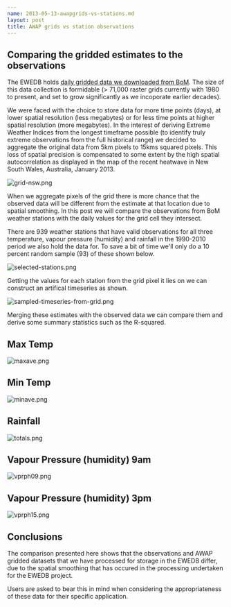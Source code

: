 ```yaml
---
name: 2013-05-13-awapgrids-vs-stations.md 
layout: post
title: AWAP grids vs station observations 
---
```


## Comparing the gridded estimates to the observations

The EWEDB holds [daily gridded data we downloaded from BoM](/metadata/AWAP_GRIDS.html).  The size of this data collection is formidable (> 71,000 raster grids currently with 1980 to present, and set to grow significantly as we incoporate earlier decades). 

We were faced with the choice to store data for more time points (days), at lower spatial resolution (less megabytes) or for less time points at higher spatial resolution (more megabytes).  In the interest of deriving Extreme Weather Indices from the longest timeframe possible (to identify truly extreme observations from the full historical range) we decided to aggregate the original data from 5km pixels to 15kms squared pixels.  This loss of spatial precision is compensated to some extent by the high spatial autocorrelation as displayed in the map of the recent heatwave in New South Wales, Australia, January 2013.

![grid-nsw.png](/images/grid-nsw.png)

When we aggregate pixels of the grid there is more chance that the observed data will be different from the estimate at that location due to spatial smoothing.  In this post we will compare the observations from BoM weather stations with the daily values for the grid cell they intersect.

There are 939 weather stations that have valid observations for all three temperature, vapour pressure (humidity) and rainfall in the 1990-2010 period we also hold the data for.  To save a bit of time we'll only do a 10 percent random sample (93) of these shown below.

![selected-stations.png](/images/selected-stations.png) 
    
Getting the values for each station from the grid pixel it lies on we can construct an artifical timeseries as shown.

![sampled-timeseries-from-grid.png](/images/sampled-timeseries-from-grid.png) 

Merging these estimates with the observed data we can compare them and derive some summary statistics such as the R-squared.

## Max Temp

![maxave.png](/images/maxave.png)

## Min Temp

![minave.png](/images/minave.png)

## Rainfall

![totals.png](/images/totals.png)

## Vapour Pressure (humidity) 9am

![vprph09.png](/images/vprph09.png)

## Vapour Pressure (humidity) 3pm

![vprph15.png](/images/vprph15.png)

## Conclusions
The comparison presented here shows that the observations and AWAP gridded datasets that we have processed for storage in the EWEDB differ, due to the spatial smoothing that has occured in the processing undertaken for the EWEDB project. 

Users are asked to bear this in mind when considering the appropriateness of these data for their specific application.

